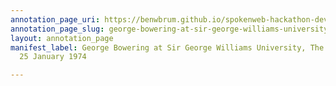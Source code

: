 ```yaml
---
annotation_page_uri: https://benwbrum.github.io/spokenweb-hackathon-development-noterms/annotations/george-bowering-at-sir-george-williams-university-the-poetry-series-25-january-1974-canvas-1-george-bowering.json
annotation_page_slug: george-bowering-at-sir-george-williams-university-the-poetry-series-25-january-1974-canvas-1-george-bowering
layout: annotation_page
manifest_label: George Bowering at Sir George Williams University, The Poetry Series,
  25 January 1974

---
```

